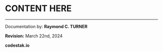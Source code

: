 # CONTENT HERE












---

Documentation by: **Raymond C. TURNER**

**Revision:** March 22nd, 2024

**codestak.io**